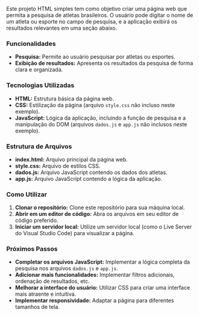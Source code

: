 Este projeto HTML simples tem como objetivo criar uma página web que permita a pesquisa de atletas brasileiros. O usuário pode digitar o nome de um atleta ou esporte no campo de pesquisa, e a aplicação exibirá os resultados relevantes em uma seção abaixo.

### **Funcionalidades**

* **Pesquisa:** Permite ao usuário pesquisar por atletas ou esportes.
* **Exibição de resultados:** Apresenta os resultados da pesquisa de forma clara e organizada.

### **Tecnologias Utilizadas**

* **HTML:** Estrutura básica da página web.
* **CSS:** Estilização da página (arquivo `style.css` não incluso neste exemplo).
* **JavaScript:** Lógica da aplicação, incluindo a função de pesquisa e a manipulação do DOM (arquivos `dados.js` e `app.js` não inclusos neste exemplo).

### **Estrutura de Arquivos**

* **index.html:** Arquivo principal da página web.
* **style.css:** Arquivo de estilos CSS.
* **dados.js:** Arquivo JavaScript contendo os dados dos atletas.
* **app.js:** Arquivo JavaScript contendo a lógica da aplicação. 

### **Como Utilizar**

1. **Clonar o repositório:** Clone este repositório para sua máquina local.
2. **Abrir em um editor de código:** Abra os arquivos em seu editor de código preferido.
3. **Iniciar um servidor local:** Utilize um servidor local (como o Live Server do Visual Studio Code) para visualizar a página.

### **Próximos Passos**

* **Completar os arquivos JavaScript:** Implementar a lógica completa da pesquisa nos arquivos `dados.js` e `app.js`.
* **Adicionar mais funcionalidades:** Implementar filtros adicionais, ordenação de resultados, etc.
* **Melhorar a interface do usuário:** Utilizar CSS para criar uma interface mais atraente e intuitiva.
* **Implementar responsividade:** Adaptar a página para diferentes tamanhos de tela.

